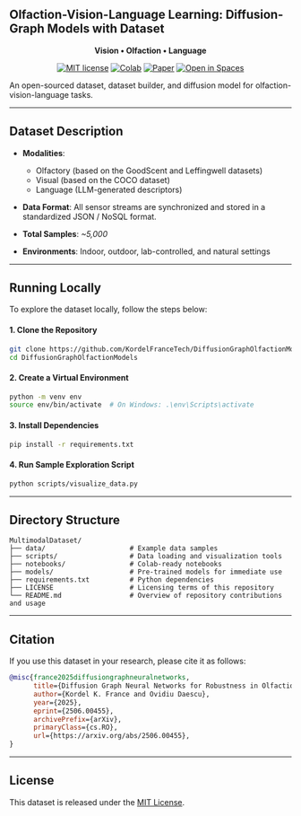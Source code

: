 Olfaction-Vision-Language Learning: Diffusion-Graph Models with Dataset
----

<div align="center">

**Vision • Olfaction • Language**


[![MIT license](https://img.shields.io/badge/License-MIT-blue.svg)](#license)
[![Colab](https://img.shields.io/badge/Run%20in-Colab-yellow?logo=google-colab)](https://colab.research.google.com/drive/1-VTEvfCZ3FC8PfxeynbLAWErYYkyNjfZ?usp=sharing)
[![Paper](https://img.shields.io/badge/Research-Paper-red)](https://arxiv.org/abs/2506.00455)
[![Open in Spaces](https://huggingface.co/datasets/huggingface/badges/resolve/main/open-in-hf-spaces-sm.svg)](https://huggingface.co/spaces)

</div>


An open-sourced dataset, dataset builder, and diffusion model for olfaction-vision-language tasks.

---

## Dataset Description

- **Modalities**:
  - Olfactory (based on the GoodScent and Leffingwell datasets)
  - Visual (based on the COCO dataset)
  - Language (LLM-generated descriptors)

- **Data Format**:
  All sensor streams are synchronized and stored in a standardized JSON / NoSQL format.

- **Total Samples**: _~5,000_
- **Environments**: Indoor, outdoor, lab-controlled, and natural settings

---

## Running Locally

To explore the dataset locally, follow the steps below:

#### 1. Clone the Repository

```bash
git clone https://github.com/KordelFranceTech/DiffusionGraphOlfactionModels.git
cd DiffusionGraphOlfactionModels
````

#### 2. Create a Virtual Environment

```bash
python -m venv env
source env/bin/activate  # On Windows: .\env\Scripts\activate
```

#### 3. Install Dependencies

```bash
pip install -r requirements.txt
```

#### 4. Run Sample Exploration Script

```bash
python scripts/visualize_data.py
```

---

## Directory Structure

```text
MultimodalDataset/
├── data/                     # Example data samples
├── scripts/                  # Data loading and visualization tools
├── notebooks/                # Colab-ready notebooks
├── models/                   # Pre-trained models for immediate use
├── requirements.txt          # Python dependencies
├── LICENSE                   # Licensing terms of this repository
└── README.md                 # Overview of repository contributions and usage
```

---

## Citation

If you use this dataset in your research, please cite it as follows:

```bibtex
@misc{france2025diffusiongraphneuralnetworks,
      title={Diffusion Graph Neural Networks for Robustness in Olfaction Sensors and Datasets}, 
      author={Kordel K. France and Ovidiu Daescu},
      year={2025},
      eprint={2506.00455},
      archivePrefix={arXiv},
      primaryClass={cs.RO},
      url={https://arxiv.org/abs/2506.00455}, 
}
```

---


## License

This dataset is released under the [MIT License](https://opensource.org/license/mit).

